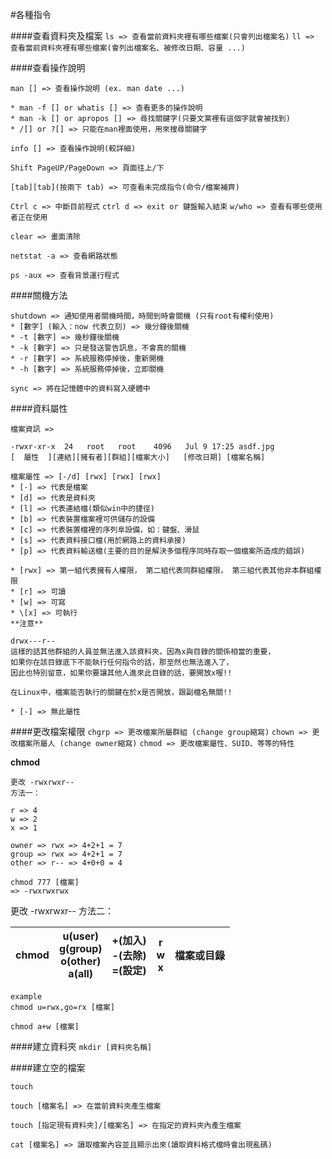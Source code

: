 #各種指令

####查看資料夾及檔案
`ls => 查看當前資料夾裡有哪些檔案(只會列出檔案名)`
`ll => 查看當前資料夾裡有哪些檔案(會列出檔案名、被修改日期、容量 ...)`

####查看操作說明
```
man [] => 查看操作說明 (ex. man date ...)

* man -f [] or whatis [] => 查看更多的操作說明
* man -k [] or apropos [] => 尋找關鍵字(只要文黨裡有這個字就會被找到)
* /[] or ?[] => 只能在man裡面使用，用來搜尋關鍵字
```
`info [] => 查看操作說明(較詳細)`

`Shift PageUP/PageDown => 頁面往上/下`

`[tab][tab](按兩下 tab) => 可查看未完成指令(命令/檔案補齊)`

`Ctrl c => 中斷目前程式`
`ctrl d => exit or 鍵盤輸入結束`
`w/who => 查看有哪些使用者正在使用`

`clear => 畫面清除`

`netstat -a => 查看網路狀態`

`ps -aux => 查看背景運行程式`

####關機方法
```
shutdown => 通知使用者關機時間，時間到時會關機 (只有root有權利使用)
* [數字] (輸入：now 代表立刻) => 幾分鐘後關機
* -t [數字] => 幾秒鐘後關機
* -k [數字] => 只是發送警告訊息，不會真的關機
* -r [數字] => 系統服務停掉後，重新開機
* -h [數字] => 系統服務停掉後，立即關機
```

`sync => 將在記憶體中的資料寫入硬體中`

####資料屬性
```
檔案資訊 =>

-rwxr-xr-x  24   root   root    4096   Jul 9 17:25 asdf.jpg
[  屬性  ][連結][擁有者][群組][檔案大小]   [修改日期] [檔案名稱]
```
```
檔案屬性 => [-/d] [rwx] [rwx] [rwx]
* [-] => 代表是檔案
* [d] => 代表是資料夾
* [l] => 代表連結檔(類似win中的捷徑)
* [b] => 代表裝置檔案裡可供儲存的設備
* [c] => 代表裝置檔裡的序列阜設備，如：鍵盤、滑鼠
* [s] => 代表資料接口檔(用於網路上的資料承接)
* [p] => 代表資料輸送檔(主要的目的是解決多個程序同時存取一個檔案所造成的錯誤)

* [rwx] => 第一組代表擁有人權限， 第二組代表同群組權限， 第三組代表其他非本群組權限
* [r] => 可讀
* [w] => 可寫
* \[x] => 可執行  
**注意**
```
```
drwx---r--
這樣的話其他群組的人員並無法進入該資料夾，因為x與目錄的關係相當的重要，
如果你在該目錄底下不能執行任何指令的話，那至然也無法進入了，
因此也特別留意，如果你要讓其他人進來此目錄的話，要開放x喔!!

在Linux中，檔案能否執行的關鍵在於x是否開放，跟副檔名無關!!

* [-] => 無此屬性
```

####更改檔案權限
`chgrp => 更改檔案所屬群組 (change group縮寫)`
`chown => 更改檔案所屬人 (change owner縮寫)`
`chmod => 更改檔案屬性、SUID、等等的特性 `

**chmod**
```
更改 -rwxrwxr-- 
方法一：

r => 4
w => 2
x => 1

owner => rwx => 4+2+1 = 7
group => rwx => 4+2+1 = 7
other => r-- => 4+0+0 = 4

chmod 777 [檔案]
=> -rwxrwxrwx
```


更改 -rwxrwxr--
方法二：

| chmod | u(user)<br>g(group)<br>o(other)<br>a(all) | +(加入)<br>-(去除)<br>=(設定) | r<br>w<br>x | 檔案或目錄 |
|--|--|--|--|--|
```
example
chmod u=rwx,go=rx [檔案]

chmod a+w [檔案]
```
####建立資料夾
`mkdir [資料夾名稱]`

####建立空的檔案
```
touch

touch [檔案名] => 在當前資料夾產生檔案

touch [指定現有資料夾]/[檔案名] => 在指定的資料夾內產生檔案
```
`cat [檔案名] => 讀取檔案內容並且顯示出來(讀取資料格式檔時會出現亂碼)`



        